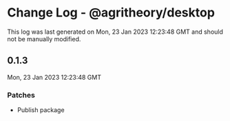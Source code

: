 # Change Log - @agritheory/desktop

This log was last generated on Mon, 23 Jan 2023 12:23:48 GMT and should not be manually modified.

## 0.1.3
Mon, 23 Jan 2023 12:23:48 GMT

### Patches

- Publish package

